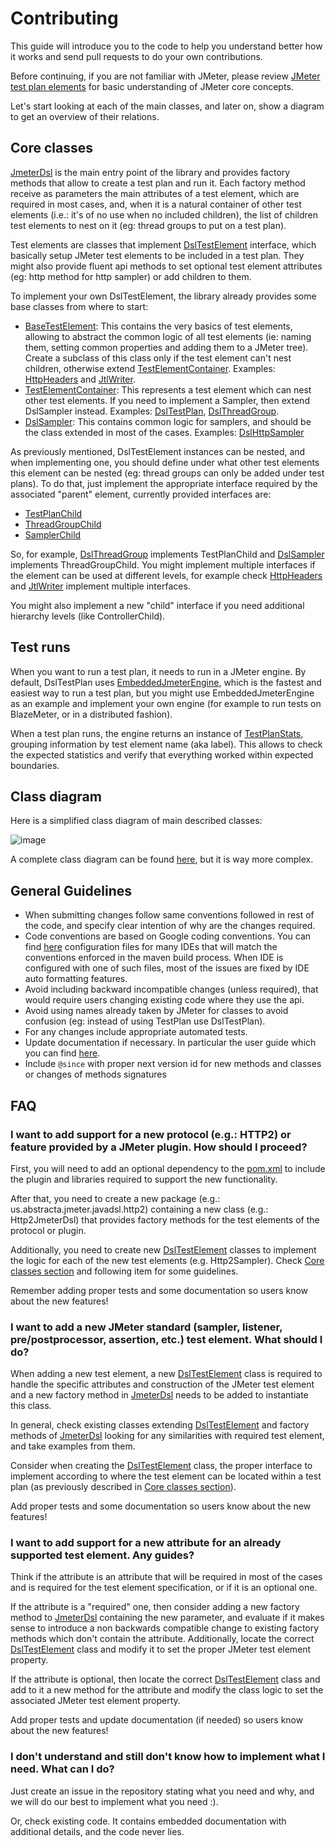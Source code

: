 # Contributing

This guide will introduce you to the code to help you understand better how it works and send pull requests to do your own contributions.

Before continuing, if you are not familiar with JMeter, please review [JMeter test plan elements](https://jmeter.apache.org/usermanual/test_plan.html) for basic understanding of JMeter core concepts.

Let's start looking at each of the main classes, and later on, show a diagram to get an overview of their relations.

## Core classes

[JmeterDsl] is the main entry point of the library and provides factory methods that allow to create a test plan and run it. Each factory method receive as parameters the main attributes of a test element, which are required in most cases, and, when it is a natural container of other test elements (i.e.: it's of no use when no included children), the list of children test elements to nest on it (eg: thread groups to put on a test plan).

Test elements are classes that implement [DslTestElement] interface, which basically setup JMeter test elements to be included in a test plan. They might also provide fluent api methods to set optional test element attributes (eg: http method for http sampler) or add children to them. 

To implement your own DslTestElement, the library already provides some base classes from where to start:
 
* [BaseTestElement](jmeter-java-dsl/src/main/java/us/abstracta/jmeter/javadsl/core/testelements/BaseTestElement.java): This contains the very basics of test elements, allowing to abstract the common logic of all test elements (ie: naming them, setting common properties and adding them to a JMeter tree). Create a subclass of this class only if the test element can't nest children, otherwise extend [TestElementContainer]. Examples: [HttpHeaders] and [JtlWriter].
* [TestElementContainer]: This represents a test element which can nest other test elements. If you need to implement a Sampler, then extend DslSampler instead. Examples: [DslTestPlan](jmeter-java-dsl/src/main/java/us/abstracta/jmeter/javadsl/core/DslTestPlan.java), [DslThreadGroup](jmeter-java-dsl/src/main/java/us/abstracta/jmeter/javadsl/core/threadgroups/DslThreadGroup.java).
* [DslSampler]: This contains common logic for samplers, and should be the class extended in most of the cases. Examples: [DslHttpSampler](jmeter-java-dsl/src/main/java/us/abstracta/jmeter/javadsl/http/DslHttpSampler.java)

As previously mentioned, DslTestElement instances can be nested, and when implementing one, you should define under what other test elements this element can be nested (eg: thread groups can only be added under test plans). To do that, just implement the appropriate interface required by the associated "parent" element, currently provided interfaces are: 

* [TestPlanChild](jmeter-java-dsl/src/main/java/us/abstracta/jmeter/javadsl/core/DslTestPlan.java)
* [ThreadGroupChild](jmeter-java-dsl/src/main/java/us/abstracta/jmeter/javadsl/core/threadgroups/BaseThreadGroup.java)
* [SamplerChild](jmeter-java-dsl/src/main/java/us/abstracta/jmeter/javadsl/core/testelements/DslSampler.java)

So, for example, [DslThreadGroup](jmeter-java-dsl/src/main/java/us/abstracta/jmeter/javadsl/core/threadgroups/DslThreadGroup.java) implements TestPlanChild and [DslSampler] implements ThreadGroupChild. You might implement multiple interfaces if the element can be used at different levels, for example check [HttpHeaders] and [JtlWriter] implement multiple interfaces.

You might also implement a new "child" interface if you need additional hierarchy levels (like ControllerChild).

## Test runs

When you want to run a test plan, it needs to run in a JMeter engine. By default, DslTestPlan uses [EmbeddedJmeterEngine](jmeter-java-dsl/src/main/java/us/abstracta/jmeter/javadsl/core/engines/EmbeddedJmeterEngine.java), which is the fastest and easiest way to run a test plan, but you might use EmbeddedJmeterEngine as an example and implement your own engine (for example to run tests on BlazeMeter, or in a distributed fashion). 

When a test plan runs, the engine returns an instance of [TestPlanStats](jmeter-java-dsl/src/main/java/us/abstracta/jmeter/javadsl/core/TestPlanStats.java), grouping information by test element name (aka label). This allows to check the expected statistics and verify that everything worked within expected boundaries.

## Class diagram

Here is a simplified class diagram of main described classes: 

![image](https://www.plantuml.com/plantuml/png/fLRBJYCx4DttLvHOXQiaNu1QN0ANXq0NASpC0h5mkYjfWnyjkvo1GVdtSTnEnkqqmqYpSgTSZrEdZksSMcA6d1H5OL-uQfbX4gHMkcgCbWXa71ODhn5GjlG64kK2ZUrC5JULmAAe1BCMRYGIcdChuBq0c4wBJL6qh7fXA--f3NgpjtFbdPQiGl2U3sZfGg14HI48u8hPvi4Wmi9nKM-_lgWQpMXlzmYzznZETlipxJE-4bJTUXpIh3MlmJRw-xMwT7oqDNeq01tIF3QlRRIcOBbZxScS35UhCVo_UCQAIa3b3MZt-xwDhzmw9lWFD6EOkxOL7Ct9JCjMA-zTbh3UEzW-aiZ1lM0AF11KjOM4b2q-nXMQY73dEoT65enJlhD1-xKQ-TJTH2xKogS034jA3rlZl_P6leww5c791TupQZgVT-kJyMhJmxWqMduGiUbFTnSoQppNkzwocVSZSi0VjPpYeVXnV4XhOv3LbqQxzlVCSjbs9jl77ElVSajU0rx49TZjaaqmR4NVq0rGg6mJ2oSqZBXME-Evwtv37JyE-KlmVqPXF6I138ozT8SDW2qi6LRHJldCOXATDZzu707Yf1MJ62spa6dbUFY8nZGq7Dt444KAS8RCAtEfjsT46u8LqiuKVJP3g8Vd5ld8Muh0eyPPNGVs3AfHly779wZYJbewLhoG2wnhh5D1PcIbMuEelS-SRKFCdmim6th8cuWYvljC46d8dHF4Rt6DgLECpHG_FgW_JYf6DCCzJ5mxAU7edwCS3G2aH4odvK7AJQfXmIsXpxWNS7nRI7mpdFAn3oivQtbOqCya_ektLnn_1wM0zC8BW7iaTVi9KS4b9-umow2aXfE5AwM0ZCgmbRzSHVh8DaGjlFTkmIjloaIOZCCx9umu8yBFRSmTKgDha659dHQwVkjTWC7zokD7O_zsEEbpswqbD5tgM3FlQJ8fKm21Zb__GoQF3VUKgwT9-0DI5ASUdPFY9m00)

A complete class diagram can be found [here](docs/classes.puml), but it is way more complex.

## General Guidelines

* When submitting changes follow same conventions followed in rest of the code, and specify clear intention of why are the changes required.
* Code conventions are based on Google coding conventions. You can find [here](https://github.com/google/styleguide) configuration files for many IDEs that will match the conventions enforced in the maven build process. When IDE is configured with one of such files, most of the issues are fixed by IDE auto formatting features.
* Avoid including backward incompatible changes (unless required), that would require users changing existing code where they use the api. 
* Avoid using names already taken by JMeter for classes to avoid confusion (eg: instead of using TestPlan use DslTestPlan).
* For any changes include appropriate automated tests.
* Update documentation if necessary. In particular the user guide which you can find [here](./docs/guide/README.md).
* Include `@since` with proper next version id for new methods and classes or changes of methods signatures  

## FAQ

### I want to add support for a new protocol (e.g.: HTTP2) or feature provided by a JMeter plugin. How should I proceed?

First, you will need to add an optional dependency to the [pom.xml](/pom.xml) to include the plugin and libraries required to support the new functionality.

After that, you need to create a new package (e.g.: us.abstracta.jmeter.javadsl.http2) containing a new class (e.g.: Http2JmeterDsl) that provides factory methods for the test elements of the protocol or plugin. 

Additionally, you need to create new [DslTestElement] classes to implement the logic for each of the new test elements (e.g. Http2Sampler). Check [Core classes section] and following item for some guidelines.

Remember adding proper tests and some documentation so users know about the new features! 

### I want to add a new JMeter standard (sampler, listener, pre/postprocessor, assertion, etc.) test element. What should I do?

When adding a new test element, a new [DslTestElement] class is required to handle the specific attributes and construction of the JMeter test element and a new factory method in [JmeterDsl] needs to be added to instantiate this class.

In general, check existing classes extending [DslTestElement] and factory methods of [JmeterDsl] looking for any similarities with required test element, and take examples from them.

Consider when creating the [DslTestElement] class, the proper interface to implement according to where the test element can be located within a test plan (as previously described in [Core classes section]).

Add proper tests and some documentation so users know about the new features!

### I want to add support for a new attribute for an already supported test element. Any guides?

Think if the attribute is an attribute that will be required in most of the cases and is required for the test element specification, or if it is an optional one. 

If the attribute is a "required" one, then consider adding a new factory method to [JmeterDsl] containing the new parameter, and evaluate if it makes sense to introduce a non backwards compatible change to existing factory methods which don't contain the attribute. Additionally, locate the correct [DslTestElement] class and modify it to set the proper JMeter test element property. 

If the attribute is optional, then locate the correct [DslTestElement] class and add to it a new method for the attribute and modify the class logic to set the associated JMeter test element property. 

Add proper tests and update documentation (if needed) so users know about the new features!

### I don't understand and still don't know how to implement what I need. What can I do?

Just create an issue in the repository stating what you need and why, and we will do our best to implement what you need :).

Or, check existing code. It contains embedded documentation with additional details, and the code never lies.

[JmeterDsl]: jmeter-java-dsl/src/main/java/us/abstracta/jmeter/javadsl/JmeterDsl.java
[DslTestElement]: jmeter-java-dsl/src/main/java/us/abstracta/jmeter/javadsl/core/DslTestElement.java
[TestElementContainer]: jmeter-java-dsl/src/main/java/us/abstracta/jmeter/javadsl/core/testelements/TestElementContainer.java
[HttpHeaders]: jmeter-java-dsl/src/main/java/us/abstracta/jmeter/javadsl/http/HttpHeaders.java
[DslSampler]: jmeter-java-dsl/src/main/java/us/abstracta/jmeter/javadsl/core/testelements/DslSampler.java
[JtlWriter]: jmeter-java-dsl/src/main/java/us/abstracta/jmeter/javadsl/core/listeners/JtlWriter.java
[Core classes section]: #core-classes
